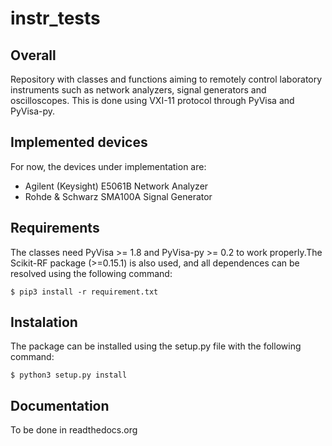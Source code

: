 # instr_tests

## Overall
Repository with classes and functions aiming to remotely control laboratory
instruments such as network analyzers, signal generators and oscilloscopes.
This is done using VXI-11 protocol through PyVisa and PyVisa-py.

## Implemented devices

For now, the devices under implementation are:

- Agilent (Keysight) E5061B Network Analyzer
- Rohde & Schwarz SMA100A Signal Generator

## Requirements

The classes need PyVisa >= 1.8 and PyVisa-py >= 0.2 to work properly.The Scikit-RF
package (>=0.15.1) is also used, and all dependences can be resolved using the
following command:


```
$ pip3 install -r requirement.txt
```

## Instalation

The package can be installed using the setup.py file with the following command:

```
$ python3 setup.py install
```

## Documentation

To be done in readthedocs.org